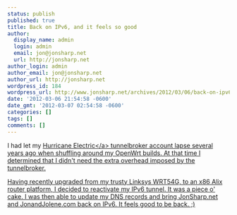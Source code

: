 ```yaml
---
status: publish
published: true
title: Back on IPv6, and it feels so good
author:
  display_name: admin
  login: admin
  email: jon@jonsharp.net
  url: http://jonsharp.net
author_login: admin
author_email: jon@jonsharp.net
author_url: http://jonsharp.net
wordpress_id: 184
wordpress_url: http://www.jonsharp.net/archives/2012/03/06/back-on-ipv6-and-it-feels-so-good/
date: '2012-03-06 21:54:58 -0600'
date_gmt: '2012-03-07 02:54:58 -0600'
categories: []
tags: []
comments: []
---
```

<p>I had let my <a href="http:&#47;&#47;he.net">Hurricane Electric<&#47;a> tunnelbroker account lapse several years ago when shuffling around my OpenWrt builds.  At that time I determined that I didn't need the extra overhead imposed by the tunnelbroker.</p>
<p>Having recently upgraded from my trusty Linksys WRT54G, to an x86 Alix router platform, I decided to reactivate my IPv6 tunnel.  It was a piece o' cake.  I was then able to update my DNS records and bring JonSharp.net and JonandJolene.com back on IPv6.  It feels good to be back. ;)</p>
